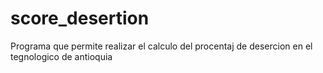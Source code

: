 # score_desertion
Programa que permite realizar el calculo del procentaj de desercion en el tegnologico de antioquia
